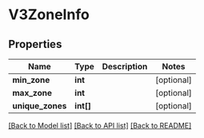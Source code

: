 # V3ZoneInfo

## Properties
Name | Type | Description | Notes
------------ | ------------- | ------------- | -------------
**min_zone** | **int** |  | [optional] 
**max_zone** | **int** |  | [optional] 
**unique_zones** | **int[]** |  | [optional] 

[[Back to Model list]](../README.md#documentation-for-models) [[Back to API list]](../README.md#documentation-for-api-endpoints) [[Back to README]](../README.md)


